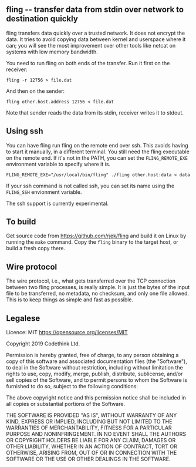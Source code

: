 fling -- transfer data from stdin over network to destination quickly
-----------------------------------------------------------------------------

fling transfers data quickly over a trusted network. It does not
encrypt the data. It tries to avoid copying data between kernel and
userspace where it can; you will see the most improvement over other
tools like netcat on systems with low memory bandwidth.

You need to run fling on both ends of the transfer. Run it first on
the receiver:

    fling -r 12756 > file.dat

And then on the sender:

    fling other.host.address 12756 < file.dat

Note that sender reads the data from its stdin, receiver writes it to
stdout.


Using ssh
-----------------------------------------------------------------------------

You can have fling run fling on the remote end over ssh. This avoids
having to start it manually, in a different terminal. You still need
the fling executable on the remote end. If it's not in the PATH, you
can set the `FLING_REMOTE_EXE` environment variable to specify where
it is.

    FLING_REMOTE_EXE="/usr/local/bin/fling" ./fling other.host:data < data

If your ssh command is not called ssh, you can set its name using the
`FLING_SSH` envionment variable.

The ssh support is currently experimental.

To build
-----------------------------------------------------------------------------

Get source code from <https://github.com/rjek/fling> and build it on
Linux by running the `make` command. Copy the `fling` binary to the
target host, or build a fresh copy there.


Wire protocol
-----------------------------------------------------------------------------

The wire protocol, i.e., what gets transferred over the TCP connection
between two fling processes, is really simple. It is just the bytes of
the input file to be transferred, no metadata, no checksum, and only
one file allowed. This is to keep things as simple and fast as
possible.


Legalese
-----------------------------------------------------------------------------

Licence: MIT <https://opensource.org/licenses/MIT>

Copyright 2019 Codethink Ltd.

Permission is hereby granted, free of charge, to any person obtaining
a copy of this software and associated documentation files (the
"Software"), to deal in the Software without restriction, including
without limitation the rights to use, copy, modify, merge, publish,
distribute, sublicense, and/or sell copies of the Software, and to
permit persons to whom the Software is furnished to do so, subject to
the following conditions:

The above copyright notice and this permission notice shall be
included in all copies or substantial portions of the Software.

THE SOFTWARE IS PROVIDED "AS IS", WITHOUT WARRANTY OF ANY KIND,
EXPRESS OR IMPLIED, INCLUDING BUT NOT LIMITED TO THE WARRANTIES OF
MERCHANTABILITY, FITNESS FOR A PARTICULAR PURPOSE AND NONINFRINGEMENT.
IN NO EVENT SHALL THE AUTHORS OR COPYRIGHT HOLDERS BE LIABLE FOR ANY
CLAIM, DAMAGES OR OTHER LIABILITY, WHETHER IN AN ACTION OF CONTRACT,
TORT OR OTHERWISE, ARISING FROM, OUT OF OR IN CONNECTION WITH THE
SOFTWARE OR THE USE OR OTHER DEALINGS IN THE SOFTWARE.
